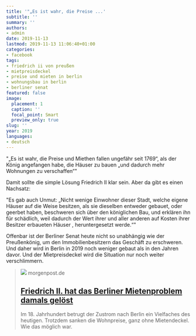 ```yaml
---
title: '"„Es ist wahr, die Preise ...'
subtitle: ''
summary: ''
authors:
- admin
date: 2019-11-13
lastmod: 2019-11-13 11:06:40+01:00
categories:
- facebook
tags:
- friedrich ii von preußen
- mietpreisdeckel
- preise und mieten in berlin
- wohnungsbau in berlin
- berliner senat
featured: false
image:
  placement: 1
  caption: ''
  focal_point: Smart
  preview_only: true
slug: ''
year: 2019
languages:
- deutsch
---
```


"„Es ist wahr, die Preise und Miethen fallen ungefähr seit 1769“, als der König angefangen habe, die Häuser zu bauen „und dadurch mehr Wohnungen zu verschaffen“"

Damit sollte die simple Lösung Friedrich II klar sein. Aber da gibt es einen Nachsatz:

"Es gab auch Unmut: „Nicht wenige Einwohner dieser Stadt, welche eigene Häuser auf die Weise besitzen, als sie dieselben entweder gebauet, oder geerbet haben, beschweren sich über den königlichen Bau, und erklären ihn für schädlich, weil dadurch der Wert ihrer und aller anderen auf Kosten ihrer Besitzer erbaueten Häuser , heruntergesetzt werde.“"

Offenbar ist der Berliner Senat heute nicht so unabhängig wie der Preußenkönig, um den Immobilienbesitzern das Geschäft zu erschweren. Und daher wird in Berlin in 2019 noch weniger gebaut als in den Jahren davor. Und der Mietpreisdeckel wird die Situation nur noch weiter verschlimmern.
> [![](https://img.sparknews.funkemedien.de/227524781/227524781_1572524142_v4_3_800.jpeg)](https://www.morgenpost.de/kultur/article227524783/Friedrich-II-hat-das-Berliner-Mietenproblem-damals-geloest.html)
> morgenpost.de
> ## [Friedrich II. hat das Berliner Mietenproblem damals gelöst ](https://www.morgenpost.de/kultur/article227524783/Friedrich-II-hat-das-Berliner-Mietenproblem-damals-geloest.html)
>
>Im 18. Jahrhundert betrugt der Zustrom nach Berlin ein Vielfaches des heutigen. Trotzdem sanken die Wohnpreise, ganz ohne Mietendeckel. Wie das möglich war.